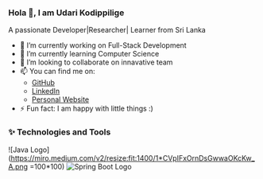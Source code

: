 ### Hola 👋, I am Udari Kodippilige
A passionate Developer|Researcher| Learner from Sri Lanka
<!--
**udaris/udaris** is a ✨ _special_ ✨ repository because its `README.md` (this file) appears on your GitHub profile.
-->
- 🔭 I’m currently working on Full-Stack Development
- 🌱 I’m currently learning Computer Science
- 👯 I’m looking to collaborate on innavative team
- 📫 You can find me on:
   - [GitHub](https://github.com/yourusername)
   - [LinkedIn](https://linkedin.com/in/yourname)
   - [Personal Website](https://yourwebsite.com)
- ⚡ Fun fact: I am happy with little things :)
### ✨ Technologies and Tools


![Java Logo](https://miro.medium.com/v2/resize:fit:1400/1*CVpIFxOrnDsGwwaOKcKw_A.png =100*100)
![Spring Boot Logo](https://example.com/spring-boot-logo.png)


